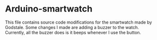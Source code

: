 # Arduino-smartwatch
This file contains source code modifications for the smartwatch made by Godstale. Some changes I made are adding a buzzer to the watch. Currently, all the buzzer does is it beeps whenever I use the button.
